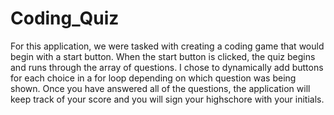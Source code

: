 # Coding_Quiz
For this application, we were tasked with creating a coding game that would begin with a start button.
When the start button is clicked, the quiz begins and runs through the array of questions.
I chose to dynamically add buttons for each choice in a for loop depending on which question was being shown.
Once you have answered all of the questions, the application will keep track of your score and you will sign your highschore with your initials.



